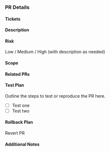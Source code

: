 ### PR Details

#### Tickets
<!--- Provide links to all relevant cards -->

#### Description
<!-- Provide a description of the changes made -->

#### Risk
Low / Medium / High (with description as needed)

#### Scope
<!--- Impact Range -->

#### Related PRs
<!--- List related internal and external PRs -->

#### Test Plan
<!-- Should enable other devs to QA work, and describe how we will verify functionality is in place and no regressions have occurred upon deployment to production -->
Outline the steps to test or reproduce the PR here.

- [ ] Test one
- [ ] Test two

#### Rollback Plan
Revert PR

#### Additional Notes
